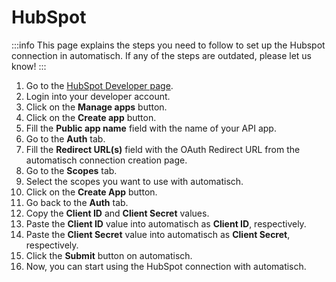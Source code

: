 # HubSpot

:::info
This page explains the steps you need to follow to set up the Hubspot connection in automatisch. If any of the steps are outdated, please let us know!
:::

1. Go to the [HubSpot Developer page](https://developers.hubspot.com/).
2. Login into your developer account.
3. Click on the **Manage apps** button.
4. Click on the **Create app** button.
5. Fill the **Public app name** field with the name of your API app.
6. Go to the **Auth** tab.
7. Fill the **Redirect URL(s)** field with the OAuth Redirect URL from the automatisch connection creation page.
8. Go to the **Scopes** tab.
9. Select the scopes you want to use with automatisch.
10. Click on the **Create App** button.
11. Go back to the **Auth** tab.
12. Copy the **Client ID** and **Client Secret** values.
13. Paste the **Client ID** value into automatisch as **Client ID**, respectively.
14. Paste the **Client Secret** value into automatisch as **Client Secret**, respectively.
15. Click the **Submit** button on automatisch.
16. Now, you can start using the HubSpot connection with automatisch.
